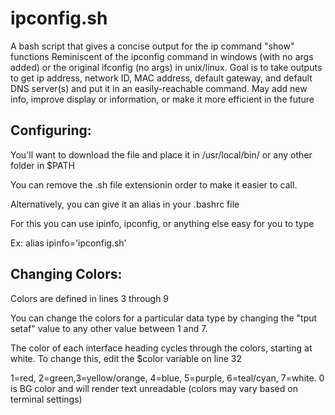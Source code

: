 # ipconfig.sh
A bash script that gives a concise output for the ip command "show" functions
Reminiscent of the ipconfig command in windows (with no args added) or the original ifconfig (no args) in unix/linux.
Goal is to take outputs to get ip address, network ID, MAC address, default gateway, and default DNS server(s) and put it in an easily-reachable command.
May add new info, improve display or information, or make it more efficient in the future

## Configuring:
You'll want to download the file and place it in /usr/local/bin/ or any other folder in $PATH

You can remove the .sh file extensionin order to make it easier to call.

Alternatively, you can give it an alias in your .bashrc file

For this you can use ipinfo, ipconfig, or anything else easy for you to type

   Ex:   alias ipinfo='ipconfig.sh'

## Changing Colors:
Colors are defined in lines 3 through 9

You can change the colors for a particular data type by changing the "tput setaf" value to any other value between 1 and 7.

The color of each interface heading cycles through the colors, starting at white.  To change this, edit the $color variable on line 32

1=red, 2=green,3=yellow/orange, 4=blue, 5=purple, 6=teal/cyan, 7=white.  0 is BG color and will render text unreadable
(colors may vary based on terminal settings)
